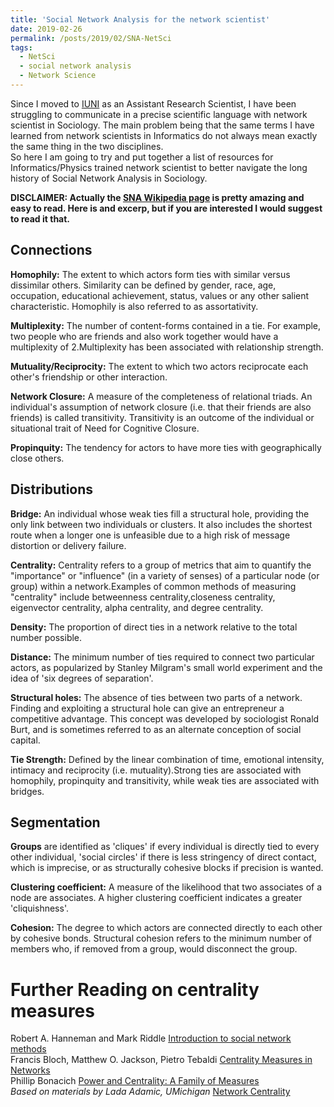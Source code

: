 ```yaml
---
title: 'Social Network Analysis for the network scientist'
date: 2019-02-26
permalink: /posts/2019/02/SNA-NetSci
tags:
  - NetSci
  - social network analysis
  - Network Science
---
```

Since I moved to [IUNI](iuni.iu.edu) as an Assistant Research Scientist, I have been struggling to communicate in a precise scientific language with network scientist in Sociology. The main problem being that the same terms I have learned from network scientists in Informatics do not always mean exactly the same thing in the two disciplines.  
So here I am going to try and put together a list of resources for Informatics/Physics trained network scientist to better navigate the long history of Social Network Analysis in Sociology.  

**DISCLAIMER: Actually the [SNA Wikipedia page](https://en.wikipedia.org/wiki/Social_network_analysis) is pretty amazing and easy to read. Here is and excerp, but if you are interested I would suggest to read it that.**

## Connections

**Homophily:** The extent to which actors form ties with similar versus dissimilar others. Similarity can be defined by gender, race, age, occupation, educational achievement, status, values or any other salient characteristic. Homophily is also referred to as assortativity.

**Multiplexity:** The number of content-forms contained in a tie. For example, two people who are friends and also work together would have a multiplexity of 2.Multiplexity has been associated with relationship strength.

**Mutuality/Reciprocity:** The extent to which two actors reciprocate each other's friendship or other interaction.

**Network Closure:** A measure of the completeness of relational triads. An individual's assumption of network closure (i.e. that their friends are also friends) is called transitivity. Transitivity is an outcome of the individual or situational trait of Need for Cognitive Closure.

**Propinquity:** The tendency for actors to have more ties with geographically close others.
## Distributions

**Bridge:** An individual whose weak ties fill a structural hole, providing the only link between two individuals or clusters. It also includes the shortest route when a longer one is unfeasible due to a high risk of message distortion or delivery failure.

**Centrality:** Centrality refers to a group of metrics that aim to quantify the "importance" or "influence" (in a variety of senses) of a particular node (or group) within a network.Examples of common methods of measuring "centrality" include betweenness centrality,closeness centrality, eigenvector centrality, alpha centrality, and degree centrality.

**Density:** The proportion of direct ties in a network relative to the total number possible.

**Distance:** The minimum number of ties required to connect two particular actors, as popularized by Stanley Milgram's small world experiment and the idea of 'six degrees of separation'.

**Structural holes:** The absence of ties between two parts of a network. Finding and exploiting a structural hole can give an entrepreneur a competitive advantage. This concept was developed by sociologist Ronald Burt, and is sometimes referred to as an alternate conception of social capital.

**Tie Strength:** Defined by the linear combination of time, emotional intensity, intimacy and reciprocity (i.e. mutuality).Strong ties are associated with homophily, propinquity and transitivity, while weak ties are associated with bridges.
## Segmentation

**Groups** are identified as 'cliques' if every individual is directly tied to every other individual, 'social circles' if there is less stringency of direct contact, which is imprecise, or as structurally cohesive blocks if precision is wanted.

**Clustering coefficient:** A measure of the likelihood that two associates of a node are associates. A higher clustering coefficient indicates a greater 'cliquishness'.

**Cohesion:** The degree to which actors are connected directly to each other by cohesive bonds. Structural cohesion refers to the minimum number of members who, if removed from a group, would disconnect the group.

# Further Reading on centrality measures
Robert A. Hanneman and Mark Riddle [Introduction to social network methods](http://faculty.ucr.edu/~hanneman/nettext/index.html)  
Francis Bloch, Matthew O. Jackson, Pietro Tebaldi [Centrality Measures in Networks](https://arxiv.org/pdf/1608.05845.pdf)  
Phillip Bonacich [Power and Centrality: A Family of Measures](http://www.leonidzhukov.net/hse/2014/socialnetworks/papers/Bonacich-Centrality.pdf)  
*Based on materials by Lada Adamic, UMichigan* [Network Centrality](https://cs.brynmawr.edu/Courses/cs380/spring2013/section02/slides/05_Centrality.pdf)   

